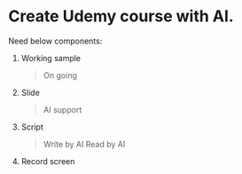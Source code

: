 # Create Udemy course with AI.

Need below components:

1. Working sample
   > On going
2. Slide
   > AI support
3. Script
   > Write by AI
   > Read by AI
4. Record screen
